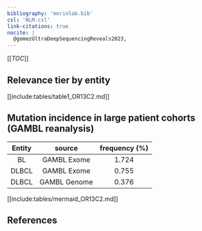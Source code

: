 ```yaml
---
bibliography: 'morinlab.bib'
csl: 'NLM.csl'
link-citations: true
nocite: |
  @gomezUltraDeepSequencingReveals2023, 
---
```


[[_TOC_]]




## Relevance tier by entity

[[include:tables/table1_OR13C2.md]]


## Mutation incidence in large patient cohorts (GAMBL reanalysis)

|Entity|source |frequency (%)|
|:------:|:----:|:----:|
|BL|GAMBL Exome |1.724 |
|DLBCL|GAMBL Exome |0.755 |
|DLBCL|GAMBL Genome |0.376 |


[[include:tables/mermaid_OR13C2.md]]

## References


